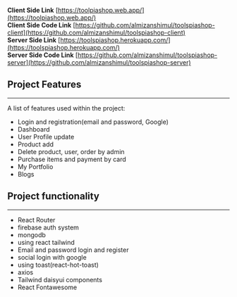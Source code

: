 **Client Side Link** [https://toolpiashop.web.app/](https://toolpiashop.web.app/)   
**Client Side Code Link** [https://github.com/almizanshimul/toolspiashop-client](https://github.com/almizanshimul/toolspiashop-client)  
**Server Side Link** [https://toolspiashop.herokuapp.com/](https://toolspiashop.herokuapp.com/)  
**Server Side Code Link** [https://github.com/almizanshimul/toolspiashop-server](https://github.com/almizanshimul/toolspiashop-server) 

## Project Features
***
A list of features used within the project:
* Login and registration(email and password, Google)
* Dashboard
* User Profile update 
* Product add
* Delete product, user, order by admin
* Purchase items and payment by card
* My Portfolio
* Blogs

## Project functionality
***
* React Router
* firebase auth system
* mongodb
* using react tailwind
* Email and password login and register
* social login with google
* using toast(react-hot-toast)
* axios
* Tailwind daisyui components
* React Fontawesome
